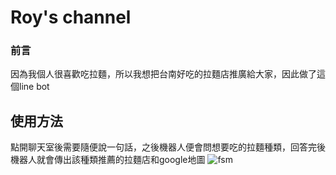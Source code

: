 # Roy's channel

### 前言
因為我個人很喜歡吃拉麵，所以我想把台南好吃的拉麵店推廣給大家，因此做了這個line bot

## 使用方法
點開聊天室後需要隨便說一句話，之後機器人便會問想要吃的拉麵種類，回答完後機器人就會傳出該種類推薦的拉麵店和google地圖
![fsm](linebot1.png)

